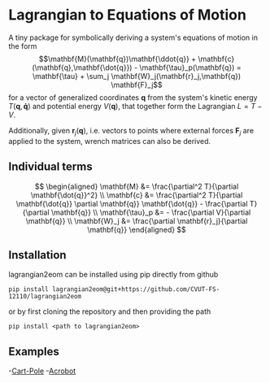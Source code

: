 # Lagrangian to Equations of Motion

A tiny package for symbolically deriving a system's equations of motion in the form
$$\mathbf{M}(\mathbf{q})\mathbf{\ddot{q}} + \mathbf{c}(\mathbf{q},\mathbf{\dot{q}}) - \mathbf{\tau}_p(\mathbf{q}) = \mathbf{\tau} + \sum_j \mathbf{W}_j(\mathbf{r}_j,\mathbf{q}) \mathbf{F}_j$$
for a vector of generalized coordinates $\mathbf{q}$ from the system's kinetic energy $T(\mathbf{q},\mathbf{\dot{q}})$ and potential energy $V(\mathbf{q})$, that together form the Lagrangian $L = T-V$.

Additionally, given $\mathbf{r}_j(\mathbf{q})$, i.e. vectors to points where external forces $\mathbf{F}_j$ are applied to the system, wrench matrices can also be derived.

## Individual terms
$$
\begin{aligned}
\mathbf{M} &= \frac{\partial^2 T}{\partial \mathbf{\dot{q}}^2} \\
\mathbf{c} &= \frac{\partial^2 T}{\partial \mathbf{\dot{q}} \partial \mathbf{q}} \mathbf{\dot{q}} - \frac{\partial T}{\partial \mathbf{q}} \\
\mathbf{\tau}_p &= - \frac{\partial V}{\partial \mathbf{q}} \\
\mathbf{W}_j &= \frac{\partial \mathbf{r}_j}{\partial \mathbf{q}}
\end{aligned}
$$

## Installation

lagrangian2eom can be installed using pip directly from github
```
pip install lagrangian2eom@git+https://github.com/CVUT-FS-12110/lagrangian2eom
```
or by first cloning the repository and then providing the path
```
pip install <path to lagrangian2eom>
```

## Examples
-[Cart-Pole](https://github.com/CVUT-FS-12110/CartPoleEoM)
-[Acrobot](https://github.com/CVUT-FS-12110/AcrobotEoM)
